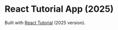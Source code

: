 # React Tutorial App (2025)

Built with [React Tutorial](https://reactjs.org/tutorial/tutorial.html) (2025 version).

